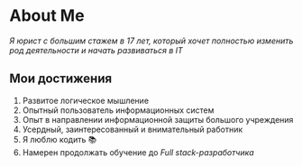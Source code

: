 # About Me
_Я юрист с большим стажем в 17 лет, который хочет полностью изменить род деятельности и начать развиваться в IT_
## Мои достижения
1. Развитое логическое мышление
2. Опытный пользователь информационных систем
3. Опыт в направлении информационной защиты большого учреждения
4. Усердный, заинтересованный и внимательный работник
5. Я люблю кодить 📚
6. Намерен продолжать обучение до *Full stack-разработчика*